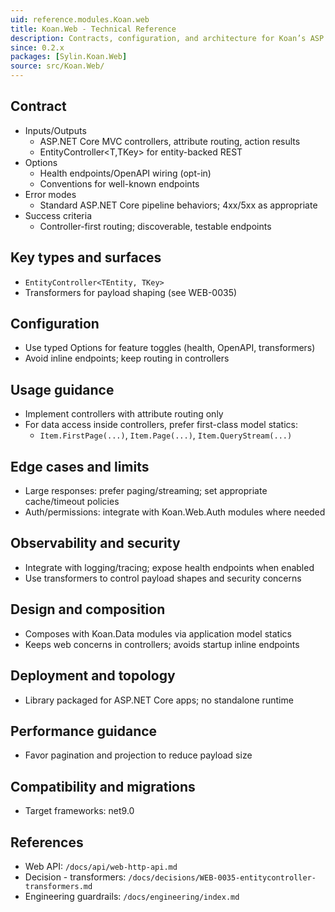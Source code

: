 ```yaml
---
uid: reference.modules.Koan.web
title: Koan.Web - Technical Reference
description: Contracts, configuration, and architecture for Koan’s ASP.NET Core integration.
since: 0.2.x
packages: [Sylin.Koan.Web]
source: src/Koan.Web/
---
```


## Contract

- Inputs/Outputs
  - ASP.NET Core MVC controllers, attribute routing, action results
  - EntityController<T,TKey> for entity-backed REST
- Options
  - Health endpoints/OpenAPI wiring (opt-in)
  - Conventions for well-known endpoints
- Error modes
  - Standard ASP.NET Core pipeline behaviors; 4xx/5xx as appropriate
- Success criteria
  - Controller-first routing; discoverable, testable endpoints

## Key types and surfaces

- `EntityController<TEntity, TKey>`
- Transformers for payload shaping (see WEB-0035)

## Configuration

- Use typed Options for feature toggles (health, OpenAPI, transformers)
- Avoid inline endpoints; keep routing in controllers

## Usage guidance

- Implement controllers with attribute routing only
- For data access inside controllers, prefer first-class model statics:
  - `Item.FirstPage(...)`, `Item.Page(...)`, `Item.QueryStream(...)`

## Edge cases and limits

- Large responses: prefer paging/streaming; set appropriate cache/timeout policies
- Auth/permissions: integrate with Koan.Web.Auth modules where needed

## Observability and security

- Integrate with logging/tracing; expose health endpoints when enabled
- Use transformers to control payload shapes and security concerns

## Design and composition

- Composes with Koan.Data modules via application model statics
- Keeps web concerns in controllers; avoids startup inline endpoints

## Deployment and topology

- Library packaged for ASP.NET Core apps; no standalone runtime

## Performance guidance

- Favor pagination and projection to reduce payload size

## Compatibility and migrations

- Target frameworks: net9.0

## References

- Web API: `/docs/api/web-http-api.md`
- Decision - transformers: `/docs/decisions/WEB-0035-entitycontroller-transformers.md`
- Engineering guardrails: `/docs/engineering/index.md`
